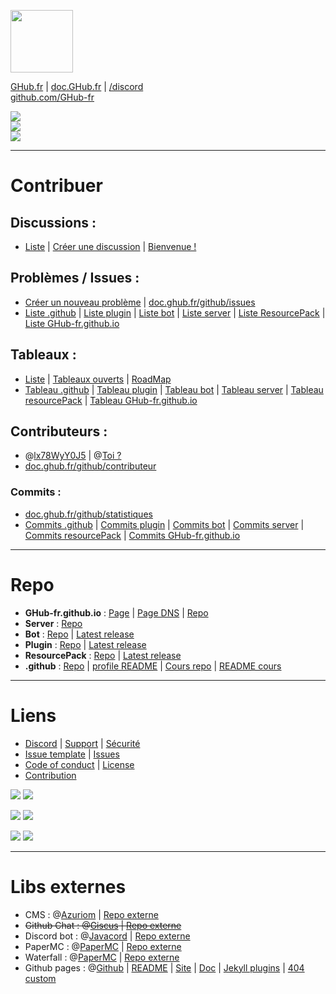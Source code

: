 <a href="https://GHub.fr"><img src="https://avatars.githubusercontent.com/u/128578613?s=200&v=4" width=100 height=100></a>


[GHub.fr](https://GHub.fr) | [doc.GHub.fr](https://doc.ghub.fr) | [/discord](https://doc.ghub.fr/discord)   
[github.com/GHub-fr](https://github.com/GHub-fr)  
  
  
<a href=""><img src="https://img.shields.io/github/stars/GHub-fr?color=red&style=for-the-badge"></a>  
<a href=""><img src="https://komarev.com/ghpvc/?username=GHub-fr&color=red&label=%F0%9F%91%80"></a>  
<a href="https://GHub.fr/discord"><img src="https://discordapp.com/api/guilds/1081921426333909072/widget.png"></a>  
  
----
  
# Contribuer
## Discussions : 
- [Liste](https://github.com/orgs/GHub-fr/discussions) | [Créer une discussion](https://github.com/orgs/GHub-fr/discussions/new) | [Bienvenue !](https://github.com/orgs/GHub-fr/discussions/1)  

## Problèmes / Issues :
- [Créer un nouveau problème](https://github.com/GHub-fr/.github/issues/new/choose) | [doc.ghub.fr/github/issues](https://doc.ghub.fr/github/issues.html)
- [Liste .github](https://github.com/GHub-fr/.github/issues) | [Liste plugin](https://github.com/GHub-fr/plugin/issues) | [Liste bot](https://github.com/GHub-fr/bot/issues) | [Liste server](https://github.com/GHub-fr/server/issues) | [Liste ResourcePack](https://github.com/GHub-fr/resourcePack/issues) | [Liste GHub-fr.github.io](https://github.com/GHub-fr/GHub-fr.github.io/issues)

## Tableaux : 
- [Liste](https://github.com/orgs/GHub-fr/projects) | [Tableaux ouverts](https://github.com/orgs/GHub-fr/projects?query=is%3Aopen) | [RoadMap](https://github.com/orgs/GHub-fr/projects/1)  
- [Tableau .github](https://github.com/orgs/GHub-fr/projects/6) | [Tableau plugin](https://github.com/orgs/GHub-fr/projects/3) | [Tableau bot](https://github.com/orgs/GHub-fr/projects/2) | [Tableau server](https://github.com/orgs/GHub-fr/projects/6) | [Tableau resourcePack](https://github.com/orgs/GHub-fr/projects/9) | [Tableau GHub-fr.github.io](https://github.com/orgs/GHub-fr/projects/4)

## Contributeurs :
- @[lx78WyY0J5](https://github.com/lx78WyY0J5) | @[Toi ?](https://github.com/)  
- [doc.ghub.fr/github/contributeur](https://doc.ghub.fr/github/contributeur.html)

### Commits :
- [doc.ghub.fr/github/statistiques](https://doc.ghub.fr/github/statistiques.html)
- [Commits .github](https://github.com/GHub-fr/.github/commits/main) | [Commits plugin](https://github.com/GHub-fr/plugin/commits/main) | [Commits bot](https://github.com/GHub-fr/bot/commits/main) | [Commits server](https://github.com/GHub-fr/server/commits/main) | [Commits resourcePack](https://github.com/GHub-fr/resourcePack/commits/main) | [Commits GHub-fr.github.io](https://github.com/GHub-fr/GHub-fr.github.io/commits/main)

----

# Repo
- **GHub-fr.github.io** : [Page](https://GHub-fr.github.io) | [Page DNS](https://doc.ghub.fr) | [Repo](https://github.com/GHub-fr/GHub-fr.github.io)
- **Server** : [Repo](https://github.com/GHub-fr/server)
- **Bot** : [Repo](https://github.com/GHub-fr/bot) | [Latest release](https://github.com/GHub-fr/bot/releases/latest)
- **Plugin** : [Repo](https://github.com/GHub-fr/plugin) | [Latest release](https://github.com/GHub-fr/plugin/releases/latest)
- **ResourcePack** : [Repo](https://github.com/GHub-fr/resourcePack) | [Latest release](https://github.com/GHub-fr/resourcePack/releases/latest)
- **.github** : [Repo](https://github.com/GHub-fr/.github) | [profile README](https://github.com/GHub-fr/.github/blob/main/profile/README.md) | [Cours repo](https://github.com/GHub-fr/.github/tree/main/note) | [README cours](https://doc.ghub.fr/cours/readme.html)

---

# Liens
- [Discord](https://doc.ghub.fr/discord) | [Support](https://doc.ghub.fr/github/support.html) | [Sécurité](https://doc.ghub.fr/github/security.html)
- [Issue template](https://github.com/GHub-fr/.github/tree/main/.github/ISSUE_TEMPLATE) | [Issues](https://doc.ghub.fr/github/issues.html)
- [Code of conduct](https://doc.ghub.fr/github/code_of_conduct.html) | [License](https://doc.ghub.fr/github/license.html)
- [Contribution](https://doc.ghub.fr/github/contribuer.html)
  
<a href=""><img src="https://img.shields.io/github/commit-activity/m/GHub-fr/.github?color=red&style=for-the-badge"></a>
<a href=""><img src="https://img.shields.io/github/last-commit/GHub-fr/.github?color=red&style=for-the-badge"></a>

<a href=""><img src="https://img.shields.io/github/stars/GHub-fr/.github?color=red&label=repo%20stars&style=for-the-badge"></a>
<a href=""><img src="https://img.shields.io/github/contributors/GHub-fr/.github?style=for-the-badge"></a>

<a href=""><img src="https://img.shields.io/github/languages/code-size/GHub-fr/.github?color=red"></a>
<a href=""><img src="https://img.shields.io/github/repo-size/GHub-fr/.github?color=red"></a>

----
  
# Libs externes
- CMS : @[Azuriom](https://github.com/Azuriom) | [Repo externe](https://github.com/Azuriom/Azuriom)
- ~~Github Chat : @[Giscus](https://github.com/Giscus) | [Repo externe](https://github.com/Giscus/Giscus)~~
- Discord bot : @[Javacord](https://github.com/Javacord) | [Repo externe](https://github.com/Javacord/Javacord)
- PaperMC : @[PaperMC](https://github.com/PaperMC) | [Repo externe](https://github.com/PaperMC/Paper)
- Waterfall : @[PaperMC](https://github.com/PaperMC) | [Repo externe](https://github.com/PaperMC/Waterfall)
- Github pages : @[Github](https://github.com/github) | [README](https://github.com/github/welcome-to-github-and-pages) | [Site](https://pages.github.com/) | [Doc](https://docs.github.com/fr/pages) | [Jekyll plugins](https://docs.github.com/en/pages/setting-up-a-github-pages-site-with-jekyll/about-github-pages-and-jekyll#plugins) | [404 custom](https://docs.github.com/en/pages/getting-started-with-github-pages/creating-a-custom-404-page-for-your-github-pages-site)
